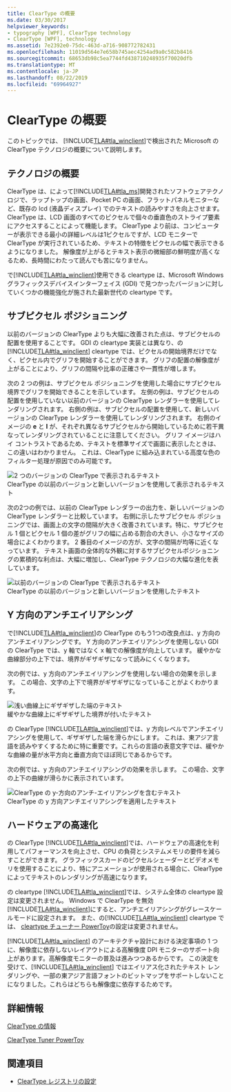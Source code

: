 ```yaml
---
title: ClearType の概要
ms.date: 03/30/2017
helpviewer_keywords:
- typography [WPF], ClearType technology
- ClearType [WPF], technology
ms.assetid: 7e2392e0-75dc-463d-a716-908772782431
ms.openlocfilehash: 11019d564e7e658b745aec4254ad9a0c582b8416
ms.sourcegitcommit: 68653db98c5ea7744fd438710248935f70020dfb
ms.translationtype: MT
ms.contentlocale: ja-JP
ms.lasthandoff: 08/22/2019
ms.locfileid: "69964927"
---
```

# <a name="cleartype-overview"></a>ClearType の概要
このトピックでは、 [!INCLUDE[TLA#tla_winclient](../../../../includes/tlasharptla-winclient-md.md)]で検出された Microsoft の ClearType テクノロジの概要について説明します。  

<a name="overview"></a>   
## <a name="technology-overview"></a>テクノロジの概要  
 ClearType は、によって[!INCLUDE[TLA#tla_ms](../../../../includes/tlasharptla-ms-md.md)]開発されたソフトウェアテクノロジで、ラップトップの画面、Pocket PC の画面、フラットパネルモニターなど、既存の lcd (液晶ディスプレイ) でのテキストの読みやすさを向上させます。  ClearType は、LCD 画面のすべてのピクセルで個々の垂直色のストライプ要素にアクセスすることによって機能します。 ClearType より前は、コンピューターが表示できる最小の詳細レベルは1ピクセルですが、LCD モニターで ClearType が実行されているため、テキストの特徴をピクセルの幅で表示できるようになりました。 解像度が上がるとテキスト表示の微細部の鮮明度が高くなるため、長時間にわたって読んでも苦になりません。  
  
 で[!INCLUDE[TLA#tla_winclient](../../../../includes/tlasharptla-winclient-md.md)]使用できる cleartype は、Microsoft Windows グラフィックスデバイスインターフェイス (GDI) で見つかったバージョンに対していくつかの機能強化が施された最新世代の cleartype です。  
  
<a name="sub-pixel_positioning"></a>   
## <a name="sub-pixel-positioning"></a>サブピクセル ポジショニング  
 以前のバージョンの ClearType よりも大幅に改善された点は、サブピクセルの配置を使用することです。 GDI の cleartype 実装とは異なり、の[!INCLUDE[TLA#tla_winclient](../../../../includes/tlasharptla-winclient-md.md)] cleartype では、ピクセルの開始境界だけでなく、ピクセル内でグリフを開始することができます。 グリフの配置の解像度が上がることにより、グリフの間隔や比率の正確さや一貫性が増します。  
  
 次の 2 つの例は、サブピクセル ポジショニングを使用した場合にサブピクセル境界でグリフを開始できることを示しています。 左側の例は、サブピクセルの配置を使用していない以前のバージョンの ClearType レンダラーを使用してレンダリングされます。 右側の例は、サブピクセルの配置を使用して、新しいバージョンの ClearType レンダラーを使用してレンダリングされます。 右側のイメージの **e** と **l** が、それぞれ異なるサブピクセルから開始しているために若干異なってレンダリングされていることに注意してください。 グリフ イメージはハイ コントラストであるため、テキストを標準サイズで画面に表示したときは、この違いはわかりません。 これは、ClearType に組み込まれている高度な色のフィルター処理が原因でのみ可能です。  
  
 ![2 つのバージョンの ClearType で表示されるテキスト](./media/wcpsdk-mmgraphics-text-cleartype-overview-01.png "wcpsdk_mmgraphics_text_cleartype_overview_01")  
ClearType の以前のバージョンと新しいバージョンを使用して表示されるテキスト  
  
 次の2つの例では、以前の ClearType レンダラーの出力を、新しいバージョンの ClearType レンダラーと比較しています。 右側に示したサブピクセル ポジショニングでは、画面上の文字の間隔が大きく改善されています。特に、サブピクセル 1 個とピクセル 1 個の差がグリフの幅に占める割合の大きい、小さなサイズの場合によくわかります。 2 番目のイメージの方が、文字の間隔が均等に近くなっています。 テキスト画面の全体的な外観に対するサブピクセルポジショニングの累積的な利点は、大幅に増加し、ClearType テクノロジの大幅な進化を表しています。  
  
 ![以前のバージョンの ClearType で表示されるテキスト](./media/wcpsdk-mmgraphics-text-cleartype-overview-02.png "wcpsdk_mmgraphics_text_cleartype_overview_02")  
ClearType の以前のバージョンと新しいバージョンを使用したテキスト  
  
<a name="y-direction_antialiasing"></a>   
## <a name="y-direction-antialiasing"></a>Y 方向のアンチエイリアシング  
 で[!INCLUDE[TLA#tla_winclient](../../../../includes/tlasharptla-winclient-md.md)]の ClearType のもう1つの改良点は、y 方向のアンチエイリアシングです。 Y 方向のアンチエイリアシングを使用しない GDI の ClearType では、y 軸ではなく x 軸での解像度が向上しています。 緩やかな曲線部分の上下では、境界がギザギザになって読みにくくなります。  
  
 次の例では、y 方向のアンチエイリアシングを使用しない場合の効果を示します。 この場合、文字の上下で境界がギザギザになっていることがよくわかります。  
  
 ![浅い曲線上にギザギザした端のテキスト](./media/wcpsdk-mmgraphics-text-cleartype-overview-03.png "wcpsdk_mmgraphics_text_cleartype_overview_03")  
緩やかな曲線上にギザギザした境界が付いたテキスト  
  
 の ClearType [!INCLUDE[TLA#tla_winclient](../../../../includes/tlasharptla-winclient-md.md)]では、y 方向レベルでアンチエイリアシングを使用して、ギザギザした端を滑らかにします。 これは、東アジア言語を読みやすくするために特に重要です。これらの言語の表意文字では、緩やかな曲線の量が水平方向と垂直方向でほぼ同じであるからです。  
  
 次の例では、y 方向のアンチエイリアシングの効果を示します。 この場合、文字の上下の曲線が滑らかに表示されています。  
  
 ![ClearType の y&#45;方向のアンチ&#45;エイリアシングを含むテキスト](./media/wcpsdk-mmgraphics-text-cleartype-overview-04.png "wcpsdk_mmgraphics_text_cleartype_overview_04")  
ClearType の y 方向アンチエイリアシングを適用したテキスト  
  
<a name="hardware_acceleration"></a>   
## <a name="hardware-acceleration"></a>ハードウェアの高速化  
 の ClearType [!INCLUDE[TLA#tla_winclient](../../../../includes/tlasharptla-winclient-md.md)]では、ハードウェアの高速化を利用してパフォーマンスを向上させ、CPU の負荷とシステムメモリの要件を減らすことができます。 グラフィックスカードのピクセルシェーダーとビデオメモリを使用することにより、特にアニメーションが使用される場合に、ClearType によってテキストのレンダリングが高速になります。  
  
 の cleartype [!INCLUDE[TLA#tla_winclient](../../../../includes/tlasharptla-winclient-md.md)]では、システム全体の cleartype 設定は変更されません。 Windows で ClearType を無効[!INCLUDE[TLA#tla_winclient](../../../../includes/tlasharptla-winclient-md.md)]にすると、アンチエイリアシングがグレースケールモードに設定されます。 また、の[!INCLUDE[TLA#tla_winclient](../../../../includes/tlasharptla-winclient-md.md)] cleartype では、 [cleartype チューナー PowerToy](https://www.microsoft.com/typography/ClearTypePowerToy.mspx)の設定は変更されません。  
  
 [!INCLUDE[TLA#tla_winclient](../../../../includes/tlasharptla-winclient-md.md)] のアーキテクチャ設計における決定事項の 1 つに、解像度に依存しないレイアウトによる高解像度 DPI モニターのサポート向上があります。高解像度モニターの普及は進みつつあるからです。 この決定を受けて、[!INCLUDE[TLA#tla_winclient](../../../../includes/tlasharptla-winclient-md.md)] ではエイリアス化されたテキスト レンダリングや、一部の東アジア言語フォントのビットマップをサポートしないことになりました。これらはどちらも解像度に依存するためです。  
  
<a name="further_information"></a>   
## <a name="further-information"></a>詳細情報  
 [ClearType の情報](https://www.microsoft.com/typography/ClearTypeInfo.mspx)  
  
 [ClearType Tuner PowerToy](https://www.microsoft.com/typography/ClearTypePowerToy.mspx)  
  
## <a name="see-also"></a>関連項目

- [ClearType レジストリの設定](cleartype-registry-settings.md)
